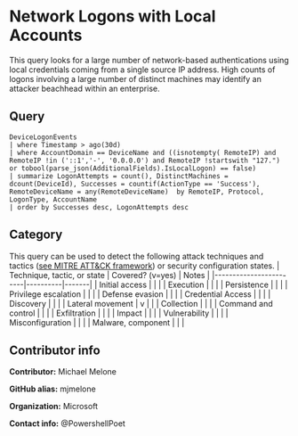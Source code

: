 # Network Logons with Local Accounts

This query looks for a large number of network-based authentications using local credentials coming from a single source IP address. High counts of logons involving a large number of distinct machines may identify an attacker beachhead within an enterprise.

## Query
```
DeviceLogonEvents
| where Timestamp > ago(30d)
| where AccountDomain == DeviceName and ((isnotempty( RemoteIP) and RemoteIP !in ('::1','-', '0.0.0.0') and RemoteIP !startswith "127.") or tobool(parse_json(AdditionalFields).IsLocalLogon) == false)
| summarize LogonAttempts = count(), DistinctMachines = dcount(DeviceId), Successes = countif(ActionType == 'Success'), RemoteDeviceName = any(RemoteDeviceName)  by RemoteIP, Protocol, LogonType, AccountName
| order by Successes desc, LogonAttempts desc
```
## Category
This query can be used to detect the following attack techniques and tactics ([see MITRE ATT&CK framework](https://attack.mitre.org/)) or security configuration states.
| Technique, tactic, or state | Covered? (v=yes) | Notes |
|------------------------|----------|-------|
| Initial access |  |  |
| Execution |  |  |
| Persistence |  |  | 
| Privilege escalation |  |  |
| Defense evasion |  |  | 
| Credential Access |  |  | 
| Discovery |  |  | 
| Lateral movement | v |  | 
| Collection |  |  | 
| Command and control |  |  | 
| Exfiltration |  |  | 
| Impact |  |  |
| Vulnerability |  |  |
| Misconfiguration |  |  |
| Malware, component |  |  |

## Contributor info
**Contributor:** Michael Melone

**GitHub alias:** mjmelone

**Organization:** Microsoft

**Contact info:** @PowershellPoet
